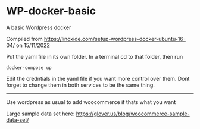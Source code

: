 # WP-docker-basic
A basic Wordpress docker

Compiled from https://linoxide.com/setup-wordpress-docker-ubuntu-16-04/ on 15/11/2022

Put the yaml file in its own folder.
In a terminal cd to that folder, then run

```
docker-compose up
```

Edit the credntials in the yaml file if you want more control over them. Dont forget to change them in both services to be the same thing.

---

Use wordpress as usual to add woocommerce if thats what you want

Large sample data set here: https://glover.us/blog/woocommerce-sample-data-set/
